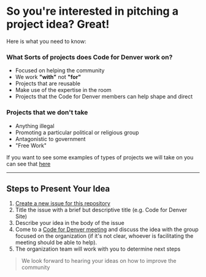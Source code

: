 # So you're interested in pitching a project idea? Great!

Here is what you need to know:


### What Sorts of projects does Code for Denver work on?
- Focused on helping the community
- We work **"with"** not **"for"**
- Projects that are reusable
- Make use of the expertise in the room
- Projects that the Code for Denver members can help shape and direct

### Projects that we don't take
- Anything illegal
- Promoting a particular political or religious group
- Antagonistic to government
- "Free Work"

If you want to see some examples of types of projects we will take on you can see that [here](https://docs.google.com/drawings/d/1k5xG6qdqwC0XFu2U5T2DhJtyXk13lh1hdsiIMUFVNNg)

___
## Steps to Present Your Idea

1. [Create a new issue for this repository](https://github.com/codefordenver/projects/issues/new)
2. Title the issue with a brief but descriptive title (e.g. Code for Denver Site)
3. Describe your idea in the body of the issue
4. Come to a [Code for Denver meeting](https://www.meetup.com/codefordenver/) and discuss the idea with the group focused on the organization (if it's not clear, whoever is facilitating the meeting should be able to help).
5. The organization team will work with you to determine next steps

> We look forward to hearing your ideas on how to improve the community
